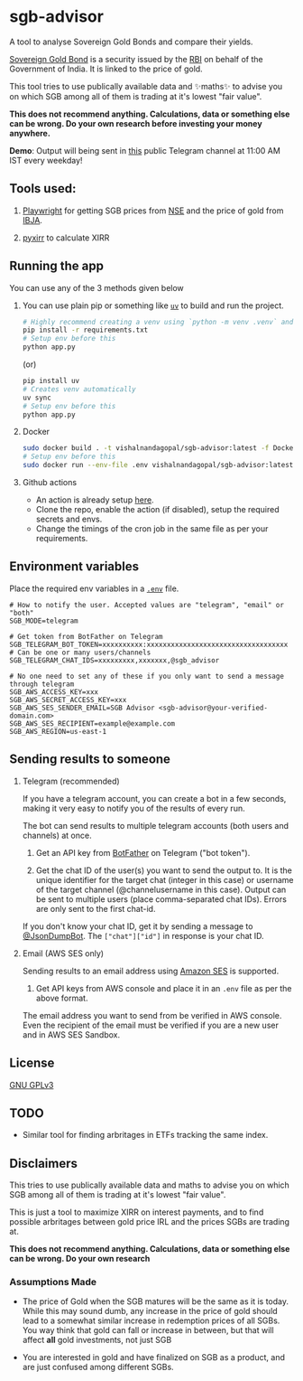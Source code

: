 # sgb-advisor

A tool to analyse Sovereign Gold Bonds and compare their yields.

[Sovereign Gold Bond](https://en.wikipedia.org/wiki/Sovereign_Gold_Bond) is a security issued by the [RBI](https://rbi.org.in) on behalf of the Government of India. It is linked to the price of gold.

This tool tries to use publically available data and ✨maths✨ to advise you on which SGB among all of them is trading at it's lowest "fair value".

**This does not recommend anything. Calculations, data or something else can be wrong. Do your own research before investing your money anywhere.**

**Demo**: Output will being sent in [this](https://t.me/sgb_advisor) public Telegram channel at 11:00 AM IST every weekday!

## Tools used:

1. [Playwright](https://playwright.dev/python/) for getting SGB prices from [NSE](https://www.nseindia.com/market-data/sovereign-gold-bond) and the price of gold from [IBJA](https://www.ibja.co/).

2. [pyxirr](https://github.com/Anexen/pyxirr) to calculate XIRR

## Running the app

You can use any of the 3 methods given below

1. You can use plain pip or something like [`uv`](https://github.com/astral-sh/uv) to build and run the project.

    ```sh
    # Highly recommend creating a venv using `python -m venv .venv` and then activating it (https://docs.python.org/3/library/venv.html#how-venvs-work) first.
    pip install -r requirements.txt
    # Setup env before this
    python app.py
    ```

    (or)

    ```sh
    pip install uv
    # Creates venv automatically
    uv sync
    # Setup env before this
    python app.py
    ```

2. Docker

    ```sh
    sudo docker build . -t vishalnandagopal/sgb-advisor:latest -f Dockerfile
    # Setup env before this
    sudo docker run --env-file .env vishalnandagopal/sgb-advisor:latest
    ```

3. Github actions

    - An action is already setup [here](./.github/workflows/sgb_advisor.yaml).
    - Clone the repo, enable the action (if disabled), setup the required secrets and envs.
    - Change the timings of the cron job in the same file as per your requirements.

## Environment variables

Place the required env variables in a [`.env`](.env) file.

```env
# How to notify the user. Accepted values are "telegram", "email" or "both"
SGB_MODE=telegram

# Get token from BotFather on Telegram
SGB_TELEGRAM_BOT_TOKEN=xxxxxxxxxx:xxxxxxxxxxxxxxxxxxxxxxxxxxxxxxxxxxx
# Can be one or many users/channels
SGB_TELEGRAM_CHAT_IDS=xxxxxxxxx,xxxxxxx,@sgb_advisor

# No one need to set any of these if you only want to send a message through telegram
SGB_AWS_ACCESS_KEY=xxx
SGB_AWS_SECRET_ACCESS_KEY=xxx
SGB_AWS_SES_SENDER_EMAIL=SGB Advisor <sgb-advisor@your-verified-domain.com>
SGB_AWS_SES_RECIPIENT=example@example.com
SGB_AWS_REGION=us-east-1
```

## Sending results to someone

1.  Telegram (recommended)

    If you have a telegram account, you can create a bot in a few seconds, making it very easy to notify you of the results of every run.

    The bot can send results to multiple telegram accounts (both users and channels) at once.

    1. Get an API key from [BotFather](https://t.me/BotFather) on Telegram ("bot token").

    2. Get the chat ID of the user(s) you want to send the output to. It is the unique identifier for the target chat (integer in this case) or username of the target channel (@channelusername in this case). Output can be sent to multiple users (place comma-separated chat IDs). Errors are only sent to the first chat-id.

    If you don't know your chat ID, get it by sending a message to [@JsonDumpBot](https://t.me/JsonDumpBot). The `["chat"]["id"]` in response is your chat ID.

2.  Email (AWS SES only)

    Sending results to an email address using [Amazon SES](https://aws.amazon.com/ses/) is supported.

    1. Get API keys from AWS console and place it in an `.env` file as per the above format.

    The email address you want to send from be verified in AWS console. Even the recipient of the email must be verified if you are a new user and in AWS SES Sandbox.

## License

[GNU GPLv3](./LICENSE)

## TODO

-   Similar tool for finding arbritages in ETFs tracking the same index.

## Disclaimers

This tries to use publically available data and maths to advise you on which SGB among all of them is trading at it's lowest "fair value".

This is just a tool to maximize XIRR on interest payments, and to find possible arbritages between gold price IRL and the prices SGBs are trading at.

**This does not recommend anything. Calculations, data or something else can be wrong. Do your own research**

### Assumptions Made

-   The price of Gold when the SGB matures will be the same as it is today. While this may sound dumb, any increase in the price of gold should lead to a somewhat similar increase in redemption prices of all SGBs. You way think that gold can fall or increase in between, but that will affect **all** gold investments, not just SGB

-   You are interested in gold and have finalized on SGB as a product, and are just confused among different SGBs.

